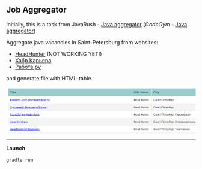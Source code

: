 Job Aggregator
--------------

Initially, this is a task from JavaRush - [Java aggregator](https://javarush.ru/quests/lectures/questcollections.level08.lecture15)
(_CodeGym_ - [Java aggregator](https://codegym.cc/quests/lectures/questcollections.level08.lecture15))

Aggregate java vacancies in Saint-Petersburg from websites:
   - [HeadHunter](http://hh.ru) (NOT WORKING YET!)
   - [Хабр Карьера](https://career.habr.com)
   - [Работа.ру](https://www.rabota.ru)

and generate file with HTML-table.

![table](https://github.com/konianzero/JobAggregator/blob/master/table.png)

---

**Launch**
```
gradle run
```
